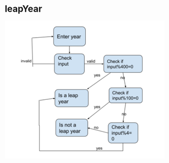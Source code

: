 # leapYear
![Image description](https://github.com/truongh1/leapYear/blob/main/Screen%20Shot%202021-04-25%20at%205.52.32%20PM.png)
